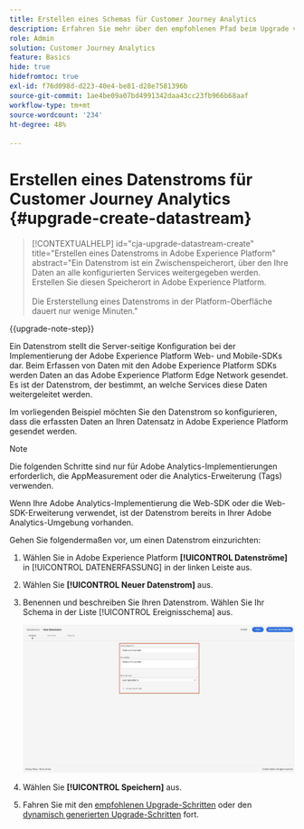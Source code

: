 ```yaml
---
title: Erstellen eines Schemas für Customer Journey Analytics
description: Erfahren Sie mehr über den empfohlenen Pfad beim Upgrade von Adobe Analytics auf Customer Journey Analytics
role: Admin
solution: Customer Journey Analytics
feature: Basics
hide: true
hidefromtoc: true
exl-id: f76d098d-d223-40e4-be81-d28e7581396b
source-git-commit: 1ae4be09a07bd4991342daa43cc23fb966b68aaf
workflow-type: tm+mt
source-wordcount: '234'
ht-degree: 48%

---
```


# Erstellen eines Datenstroms für Customer Journey Analytics {#upgrade-create-datastream}

<!-- markdownlint-disable MD034 -->

>[!CONTEXTUALHELP]
>id="cja-upgrade-datastream-create"
>title="Erstellen eines Datenstroms in Adobe Experience Platform"
>abstract="Ein Datenstrom ist ein Zwischenspeicherort, über den Ihre Daten an alle konfigurierten Services weitergegeben werden. Erstellen Sie diesen Speicherort in Adobe Experience Platform.<br><br>Die Ersterstellung eines Datenstroms in der Platform-Oberfläche dauert nur wenige Minuten."

<!-- markdownlint-enable MD034 -->

{{upgrade-note-step}}

<!-- Should we single source this instead of duplicate it? The following steps were copied from: /help/data-ingestion/aepwebsdk.md-->

Ein Datenstrom stellt die Server-seitige Konfiguration bei der Implementierung der Adobe Experience Platform Web- und Mobile-SDKs dar. Beim Erfassen von Daten mit den Adobe Experience Platform SDKs werden Daten an das Adobe Experience Platform Edge Network gesendet. Es ist der Datenstrom, der bestimmt, an welche Services diese Daten weitergeleitet werden.

Im vorliegenden Beispiel möchten Sie den Datenstrom so konfigurieren, dass die erfassten Daten an Ihren Datensatz in Adobe Experience Platform gesendet werden.

>[!NOTE]
>
>Die folgenden Schritte sind nur für Adobe Analytics-Implementierungen erforderlich, die AppMeasurement oder die Analytics-Erweiterung (Tags) verwenden.
>
>Wenn Ihre Adobe Analytics-Implementierung die Web-SDK oder die Web-SDK-Erweiterung verwendet, ist der Datenstrom bereits in Ihrer Adobe Analytics-Umgebung vorhanden.

Gehen Sie folgendermaßen vor, um einen Datenstrom einzurichten:

1. Wählen Sie in Adobe Experience Platform **[!UICONTROL Datenströme]** in [!UICONTROL DATENERFASSUNG] in der linken Leiste aus.

1. Wählen Sie **[!UICONTROL Neuer Datenstrom]** aus.

1. Benennen und beschreiben Sie Ihren Datenstrom. Wählen Sie Ihr Schema in der Liste [!UICONTROL Ereignisschema] aus.

   ![Neuer Datenstrom](assets/new-datastream.png)

1. Wählen Sie **[!UICONTROL Speichern]** aus.

1. Fahren Sie mit den [empfohlenen Upgrade-Schritten](/help/getting-started/cja-upgrade/cja-upgrade-recommendations.md#recommended-upgrade-steps-for-most-organizations) oder den [dynamisch generierten Upgrade-Schritten](https://gigazelle.github.io/cja-ttv/) fort.
